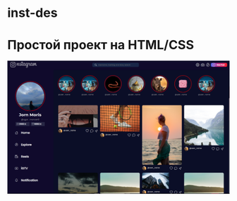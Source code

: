 # inst-des

# Простой проект на HTML/CSS 
![Alt-текст](https://github.com/islamhadjime/inst-des/blob/main/img/%D0%A1%D0%BD%D0%B8%D0%BC%D0%BE%D0%BA%20%D1%8D%D0%BA%D1%80%D0%B0%D0%BD%D0%B0%20%D0%BE%D1%82%202022-12-05%2022-18-17.png "Card")
